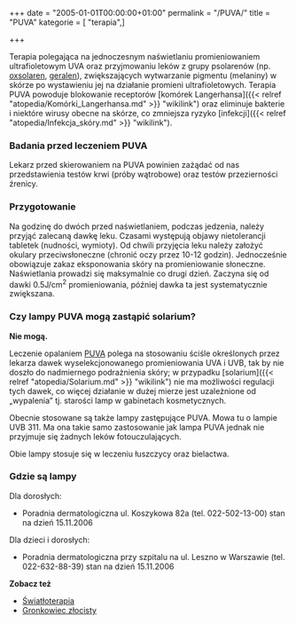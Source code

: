 +++
date = "2005-01-01T00:00:00+01:00"
permalink = "/PUVA/"
title = "PUVA"
kategorie = [ "terapia",]

+++

Terapia polegająca na jednoczesnym naświetlaniu promieniowaniem ultrafioletowym UVA oraz przyjmowaniu leków z grupy psolarenów (np. [oxsolaren](/atopedia/oxsolaren "wikilink"), [geralen](/atopedia/geralen "wikilink")), zwiększających wytwarzanie pigmentu (melaniny) w skórze po wystawieniu jej na działanie promieni ultrafioletowych. Terapia PUVA powoduje blokowanie receptorów [komórek Langerhansa]({{< relref "atopedia/Komórki_Langerhansa.md" >}} "wikilink") oraz eliminuje bakterie i niektóre wirusy obecne na skórze, co zmniejsza ryzyko [infekcji]({{< relref "atopedia/Infekcja_skóry.md" >}} "wikilink").

### Badania przed leczeniem PUVA

Lekarz przed skierowaniem na PUVA powinien zażądać od nas przedstawienia testów krwi (próby wątrobowe) oraz testów przezierności źrenicy.

### Przygotowanie

Na godzinę do dwóch przed naświetlaniem, podczas jedzenia, należy przyjąć zalecaną dawkę leku. Czasami występują objawy nietolerancji tabletek (nudności, wymioty). Od chwili przyjęcia leku należy założyć okulary przeciwsłoneczne (chronić oczy przez 10-12 godzin). Jednocześnie obowiązuje zakaz eksponowania skóry na promieniowanie słoneczne. Naświetlania prowadzi się maksymalnie co drugi dzień. Zaczyna się od dawki 0.5J/cm<sup>2</sup> promieniowania, później dawka ta jest systematycznie zwiększana.

### Czy lampy PUVA mogą zastąpić solarium?

**Nie mogą.**

Leczenie opalaniem [PUVA](/atopedia/PUVA "wikilink") polega na stosowaniu ściśle określonych przez lekarza dawek wyselekcjonowanego promieniowania UVA i UVB, tak by nie doszło do nadmiernego podrażnienia skóry; w przypadku [solarium]({{< relref "atopedia/Solarium.md" >}} "wikilink") nie ma możliwości regulacji tych dawek, co więcej działanie w dużej mierze jest uzależnione od „wypalenia” tj. starości lamp w gabinetach kosmetycznych.

Obecnie stosowane są także lampy zastępujące PUVA. Mowa tu o lampie UVB 311. Ma ona takie samo zastosowanie jak lampa PUVA jednak nie przyjmuje się żadnych leków fotouczulających.

Obie lampy stosuje się w leczeniu łuszczycy oraz bielactwa.

### Gdzie są lampy

Dla dorosłych:

-   Poradnia dermatologiczna ul. Koszykowa 82a (tel. 022-502-13-00) stan na dzień 15.11.2006

Dla dzieci i dorosłych:

-   Poradnia dermatologiczna przy szpitalu na ul. Leszno w Warszawie (tel. 022-632-88-39) stan na dzień 15.11.2006

**Zobacz też**

-   [Światłoterapia](/atopedia/Światłoterapia "wikilink")
-   [Gronkowiec złocisty](/atopedia/Gronkowiec_złocisty "wikilink")
